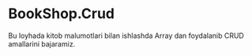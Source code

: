 # BookShop.Crud
Bu loyhada kitob malumotlari bilan ishlashda Array dan foydalanib CRUD amallarini bajaramiz.
